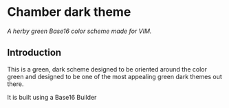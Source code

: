 # Chamber dark theme #
*A herby green Base16 color scheme made for VIM.*

## Introduction ##
This is a green, dark scheme designed to be oriented around the color green and designed
to be one of the most appealing green dark themes out there.

It is built using a Base16 Builder
